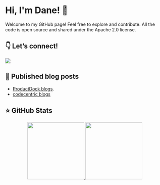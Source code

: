 # Hi, I'm Dane! 👋
Welcome to my GitHub page! Feel free to explore and contribute. All the code is open source and shared under the Apache 2.0 license.

## 👇 Let’s connect!
<a href="https://www.linkedin.com/in/danijeldragicevic/"><img src="https://img.shields.io/badge/-LinkedIn-0A66C2?style=for-the-badge&logo=Linkedin&logoColor=white"/></a>

## 📝 Published blog posts
- [ProductDock blogs](https://productdock.com/?s=danijel+dragicevic). <pr>
- [codecentric blogs](https://www.codecentric.de/wissens-hub/blog/compose-your-business-platform-using-the-api-led-connectivity-approach)

## ⭐️ GitHub Stats
<p align="center">
  <a href="https://github.com/danijeldragicevic">
    <img height="180em" src="https://github-readme-stats.vercel.app/api?username=danijeldragicevic&count_private=true&show_icons=true&include_all_commits=true"/>
    <img height="180em" src="https://github-readme-stats-eight-theta.vercel.app/api/top-langs/?username=danijeldragicevic&layout=compact&langs_count=6&hide=html,css,javascript"/>
  </a>
</p>
